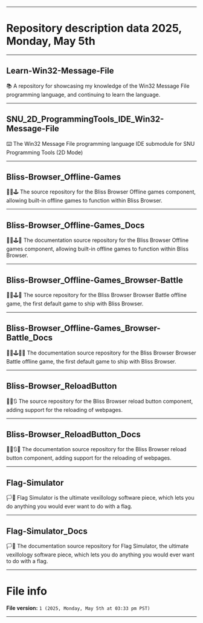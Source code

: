 
***

# Repository description data 2025, Monday, May 5th

---

## Learn-Win32-Message-File

📚️ A repository for showcasing my knowledge of the Win32 Message File programming language, and continuing to learn the language. 

---

## SNU_2D_ProgrammingTools_IDE_Win32-Message-File

⌨️ The Win32 Message File programming language IDE submodule for SNU Programming Tools (2D Mode)

---

## Bliss-Browser_Offline-Games

🌳️🌐️🕹️ The source repository for the Bliss Browser Offline games component, allowing built-in offline games to function within Bliss Browser.

---

## Bliss-Browser_Offline-Games_Docs

🌳️🌐️🕹️📖️ The documentation source repository for the Bliss Browser Offline games component, allowing built-in offline games to function within Bliss Browser.

---

## Bliss-Browser_Offline-Games_Browser-Battle

🌳️🌐️🕹️🦎️ The source repository for the Bliss Browser Browser Battle offline game, the first default game to ship with Bliss Browser.

---

## Bliss-Browser_Offline-Games_Browser-Battle_Docs

🌳️🌐️🕹️🦎️📖️ The documentation source repository for the Bliss Browser Browser Battle offline game, the first default game to ship with Bliss Browser.

---

## Bliss-Browser_ReloadButton

🌳️🌐️🔃️ The source repository for the Bliss Browser reload button component, adding support for the reloading of webpages.

---

## Bliss-Browser_ReloadButton_Docs

🌳️🌐️🔃️📖️ The documentation source repository for the Bliss Browser reload button component, adding support for the reloading of webpages.

---

## Flag-Simulator

🏳️💾️ Flag Simulator is the ultimate vexillology software piece, which lets you do anything you would ever want to do with a flag.

---

## Flag-Simulator_Docs

🏳️📖️ The documentation source repository for Flag Simulator, the ultimate vexillology software piece, which lets you do anything you would ever want to do with a flag.

***

# File info

**File version:** `1 (2025, Monday, May 5th at 03:33 pm PST)`

***

